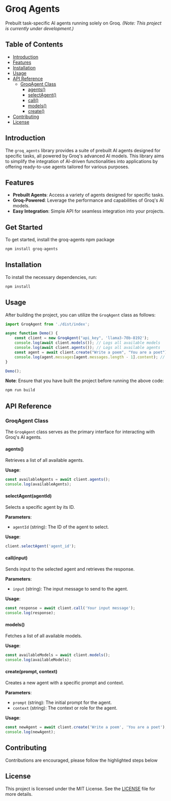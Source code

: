 # Groq Agents

Prebuilt task-specific AI agents running solely on Groq. *(Note: This project is currently under development.)*

## Table of Contents

- [Introduction](#introduction)
- [Features](#features)
- [Installation](#installation)
- [Usage](#usage)
- [API Reference](#api-reference)
  - [GroqAgent Class](#groqagent-class)
    - [agents()](#agents)
    - [selectAgent()](#selectagent)
    - [call()](#call)
    - [models()](#models)
    - [create()](#create)
- [Contributing](#contributing)
- [License](#license)

## Introduction

The `groq_agents` library provides a suite of prebuilt AI agents designed for specific tasks, all powered by Groq's advanced AI models. This library aims to simplify the integration of AI-driven functionalities into applications by offering ready-to-use agents tailored for various purposes.

## Features

- **Prebuilt Agents**: Access a variety of agents designed for specific tasks.
- **Groq-Powered**: Leverage the performance and capabilities of Groq's AI models.
- **Easy Integration**: Simple API for seamless integration into your projects.

## Get Started

To get started, install the groq-agents npm package

```bash
npm install groq-agents
```

## Installation 

To install the necessary dependencies, run:

```bash
npm install
```

## Usage

After building the project, you can utilize the `GroqAgent` class as follows:

```ts
import GroqAgent from './dist/index';

async function Demo() {
    const client = new GroqAgent("api_key", 'llama3-70b-8192');
    console.log(await client.models()); // Logs all available models
    console.log(await client.agents()); // Logs all available agents
    const agent = await client.create("Write a poem", "You are a poet");
    console.log(agent.messages[agent.messages.length - 1].content); // Logs the last message content
}

Demo();
```

**Note**: Ensure that you have built the project before running the above code:

```bash
npm run build
```

## API Reference

### GroqAgent Class

The `GroqAgent` class serves as the primary interface for interacting with Groq's AI agents.

#### agents()

Retrieves a list of all available agents.

**Usage**:

```javascript
const availableAgents = await client.agents();
console.log(availableAgents);
```

#### selectAgent(agentId)

Selects a specific agent by its ID.

**Parameters**:

- `agentId` (string): The ID of the agent to select.

**Usage**:

```javascript
client.selectAgent('agent_id');
```

#### call(input)

Sends input to the selected agent and retrieves the response.

**Parameters**:

- `input` (string): The input message to send to the agent.

**Usage**:

```javascript
const response = await client.call('Your input message');
console.log(response);
```

#### models()

Fetches a list of all available models.

**Usage**:

```javascript
const availableModels = await client.models();
console.log(availableModels);
```

#### create(prompt, context)

Creates a new agent with a specific prompt and context.

**Parameters**:

- `prompt` (string): The initial prompt for the agent.
- `context` (string): The context or role for the agent.

**Usage**:

```javascript
const newAgent = await client.create('Write a poem', 'You are a poet');
console.log(newAgent);
```

## Contributing

Contributions are encouraged, please follow the highlighted steps below

## License

This project is licensed under the MIT License. See the [LICENSE](LICENSE) file for more details.
